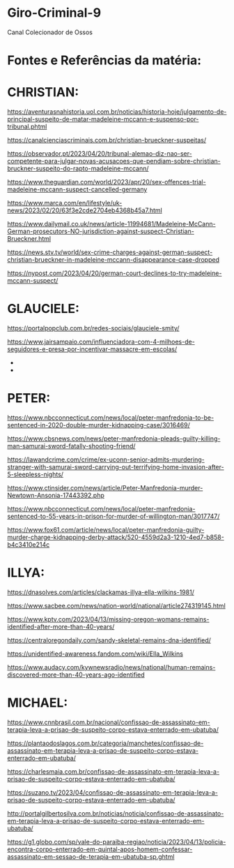 # Giro-Criminal-9
Canal Colecionador de Ossos

# Fontes e Referências da matéria:

# CHRISTIAN:

https://aventurasnahistoria.uol.com.br/noticias/historia-hoje/julgamento-de-principal-suspeito-de-matar-madeleine-mccann-e-suspenso-por-tribunal.phtml

https://canalcienciascriminais.com.br/christian-brueckner-suspeitas/

https://observador.pt/2023/04/20/tribunal-alemao-diz-nao-ser-competente-para-julgar-novas-acusacoes-que-pendiam-sobre-christian-bruckner-suspeito-do-rapto-madeleine-mccann/

https://www.theguardian.com/world/2023/apr/20/sex-offences-trial-madeleine-mccann-suspect-cancelled-germany

https://www.marca.com/en/lifestyle/uk-news/2023/02/20/63f3e2cde2704eb4368b45a7.html

https://www.dailymail.co.uk/news/article-11994681/Madeleine-McCann-German-prosecutors-NO-jurisdiction-against-suspect-Christian-Brueckner.html

https://news.stv.tv/world/sex-crime-charges-against-german-suspect-christian-brueckner-in-madeleine-mccann-disappearance-case-dropped

https://nypost.com/2023/04/20/german-court-declines-to-try-madeleine-mccann-suspect/




# GLAUCIELE:

https://portalpopclub.com.br/redes-sociais/glauciele-smity/

https://www.jairsampaio.com/influenciadora-com-4-milhoes-de-seguidores-e-presa-por-incentivar-massacre-em-escolas/

*
*

# PETER:

https://www.nbcconnecticut.com/news/local/peter-manfredonia-to-be-sentenced-in-2020-double-murder-kidnapping-case/3016469/

https://www.cbsnews.com/news/peter-manfredonia-pleads-guilty-killing-man-samurai-sword-fatally-shooting-friend/

https://lawandcrime.com/crime/ex-uconn-senior-admits-murdering-stranger-with-samurai-sword-carrying-out-terrifying-home-invasion-after-5-sleepless-nights/

https://www.ctinsider.com/news/article/Peter-Manfredonia-murder-Newtown-Ansonia-17443392.php

https://www.nbcconnecticut.com/news/local/peter-manfredonia-sentenced-to-55-years-in-prison-for-murder-of-willington-man/3017747/

https://www.fox61.com/article/news/local/peter-manfredonia-guilty-murder-charge-kidnapping-derby-attack/520-4559d2a3-1210-4ed7-b858-b4c3410e214c




# ILLYA:

https://dnasolves.com/articles/clackamas-illya-ella-wilkins-1981/

https://www.sacbee.com/news/nation-world/national/article274319145.html

https://www.kptv.com/2023/04/13/missing-oregon-womans-remains-identified-after-more-than-40-years/

https://centraloregondaily.com/sandy-skeletal-remains-dna-identified/

https://unidentified-awareness.fandom.com/wiki/Ella_Wilkins

https://www.audacy.com/kywnewsradio/news/national/human-remains-discovered-more-than-40-years-ago-identified




# MICHAEL:

https://www.cnnbrasil.com.br/nacional/confissao-de-assassinato-em-terapia-leva-a-prisao-de-suspeito-corpo-estava-enterrado-em-ubatuba/

https://plantaodoslagos.com.br/categoria/manchetes/confissao-de-assassinato-em-terapia-leva-a-prisao-de-suspeito-corpo-estava-enterrado-em-ubatuba/

https://charlesmaia.com.br/confissao-de-assassinato-em-terapia-leva-a-prisao-de-suspeito-corpo-estava-enterrado-em-ubatuba/

https://suzano.tv/2023/04/confissao-de-assassinato-em-terapia-leva-a-prisao-de-suspeito-corpo-estava-enterrado-em-ubatuba/

http://portalgilbertosilva.com.br/noticias/noticia/confissao-de-assassinato-em-terapia-leva-a-prisao-de-suspeito-corpo-estava-enterrado-em-ubatuba/

https://g1.globo.com/sp/vale-do-paraiba-regiao/noticia/2023/04/13/policia-encontra-corpo-enterrado-em-quintal-apos-homem-confessar-assassinato-em-sessao-de-terapia-em-ubatuba-sp.ghtml


